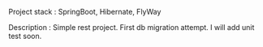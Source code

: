 
Project stack : SpringBoot, Hibernate, FlyWay

Description : Simple rest project. First db migration attempt. I will add unit test soon.

